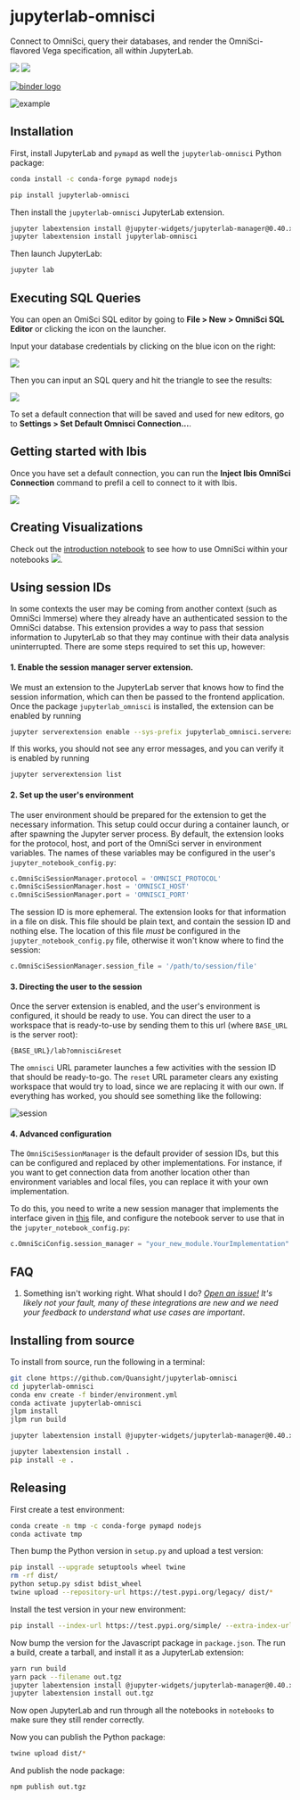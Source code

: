 # jupyterlab-omnisci

Connect to OmniSci, query their databases, and render the OmniSci-flavored Vega specification,
all within JupyterLab.

[![](https://img.shields.io/pypi/v/jupyterlab-omnisci.svg?style=flat-square)](https://pypi.python.org/pypi/jupyterlab-omnisci) [![](https://img.shields.io/npm/v/jupyterlab-omnisci.svg?style=flat-square)](https://www.npmjs.com/package/jupyterlab-omnisci)

[![binder logo](https://beta.mybinder.org/badge.svg)](https://mybinder.org/v2/gh/Quansight/jupyterlab-omnisci/master?urlpath=lab/tree/notebooks/4.%20Extract%20Use%20Cases%20-%20VL%20examples.ipynb)

![example](./screenshot.png)

## Installation

First, install JupyterLab and `pymapd` as well the `jupyterlab-omnisci` Python package:

```bash
conda install -c conda-forge pymapd nodejs

pip install jupyterlab-omnisci
```

Then install the `jupyterlab-omnisci` JupyterLab extension.

```bash
jupyter labextension install @jupyter-widgets/jupyterlab-manager@0.40.x --no-build
jupyter labextension install jupyterlab-omnisci
```

Then launch JupyterLab:

```bash
jupyter lab
```

## Executing SQL Queries

You can open an OmiSci SQL editor by going to **File > New > OmniSci SQL Editor** or clicking the icon on the launcher.

Input your database credentials by clicking on the blue icon on the right:

![](./sqlcon.png)

Then you can input an SQL query and hit the triangle to see the results:

![](./sql.png)

To set a default connection that will be saved and used for new editors, go to **Settings > Set Default Omnisci Connection...**.

## Getting started with Ibis

Once you have set a default connection, you can run the **Inject Ibis OmniSci Connection** command to prefil a cell to connect to it with Ibis.

![](./inject-ibis-con.gif)

## Creating Visualizations

Check out the [introduction notebook](./notebooks/Introduction.ipynb) to see how to use OmniSci within your notebooks [![](https://mybinder.org/badge.svg)](https://mybinder.org/v2/gh/Quansight/jupyterlab-omnisci/master?urlpath=lab/tree/notebooks/Introduction.ipynb).

## Using session IDs

In some contexts the user may be coming from another context (such as OmniSci Immerse)
where they already have an authenticated session to the OmniSci databse.
This extension provides a way to pass that session information to JupyterLab so that they
may continue with their data analysis uninterrupted.
There are some steps required to set this up, however:

#### 1. Enable the session manager server extension.

We must an extension to the JupyterLab server that knows how to find the session
information, which can then be passed to the frontend application.
Once the package `jupyterlab_omnisci` is installed, the extension can be enabled by running

```bash
jupyter serverextension enable --sys-prefix jupyterlab_omnisci.serverextension
```

If this works, you should not see any error messages, and you can verify
it is enabled by running

```bash
jupyter serverextension list
```

#### 2. Set up the user's environment

The user environment should be prepared for the extension to get the necessary information.
This setup could occur during a container launch, or after spawning the Jupyter server process.
By default, the extension looks for the protocol, host, and port of the OmniSci server
in environment variables.
The names of these variables may be configured in the user's `jupyter_notebook_config.py`:

```python
c.OmniSciSessionManager.protocol = 'OMNISCI_PROTOCOL'
c.OmniSciSessionManager.host = 'OMNISCI_HOST'
c.OmniSciSessionManager.port = 'OMNISCI_PORT'
```

The session ID is more ephemeral. The extension looks for that information in a file on disk.
This file should be plain text, and contain the session ID and nothing else.
The location of this file _must_ be configured in the `jupyter_notebook_config.py` file,
otherwise it won't know where to find the session:

```python
c.OmniSciSessionManager.session_file = '/path/to/session/file'
```

#### 3. Directing the user to the session

Once the server extension is enabled, and the user's environment is configured,
it should be ready to use.
You can direct the user to a workspace that is ready-to-use by sending them
to this url (where `BASE_URL` is the server root):

```
{BASE_URL}/lab?omnisci&reset
```

The `omnisci` URL parameter launches a few activities with the session ID that should be ready-to-go.
The `reset` URL parameter clears any existing workspace that would try to load,
since we are replacing it with our own.
If everything has worked, you should see something like the following:

![session](./session-workspace.png)

#### 4. Advanced configuration

The `OmniSciSessionManager` is the default provider of session IDs,
but this can be configured and replaced by other implementations.
For instance, if you want to get connection data from another location
other than environment variables and local files, you can replace it with your
own implementation.

To do this, you need to write a new session manager that implements the interface
given in [this](./jupyterlab_omnisci/serverextension/session.py) file,
and configure the notebook server to use that in the `jupyter_notebook_config.py`:

```python
c.OmniSciConfig.session_manager = "your_new_module.YourImplementation"
```

## FAQ

1. Something isn't working right. What should I do?
   _[Open an issue!](https://github.com/Quansight/jupyterlab-omnisci/issues/new?assignees=&labels=bug&template=bug_report.md&title=%5BBUG%5D+) It's likely not your fault, many of these integrations are new and we need your feedback to understand what use cases are important_.

## Installing from source

To install from source, run the following in a terminal:

```bash
git clone https://github.com/Quansight/jupyterlab-omnisci
cd jupyterlab-omnisci
conda env create -f binder/environment.yml
conda activate jupyterlab-omnisci
jlpm install
jlpm run build

jupyter labextension install @jupyter-widgets/jupyterlab-manager@0.40.x --no-build

jupyter labextension install .
pip install -e .
```

## Releasing

First create a test environment:

```bash
conda create -n tmp -c conda-forge pymapd nodejs
conda activate tmp
```

Then bump the Python version in `setup.py` and upload a test version:

```bash
pip install --upgrade setuptools wheel twine
rm -rf dist/
python setup.py sdist bdist_wheel
twine upload --repository-url https://test.pypi.org/legacy/ dist/*
```

Install the test version in your new environment:

```bash
pip install --index-url https://test.pypi.org/simple/ --extra-index-url https://pypi.org/simple jupyterlab_omnisci
```

Now bump the version for the Javascript package in `package.json`. The run a build,
create a tarball, and install it as a JupyterLab extension:

```bash
yarn run build
yarn pack --filename out.tgz
jupyter labextension install @jupyter-widgets/jupyterlab-manager@0.40.x --no-build
jupyter labextension install out.tgz
```

Now open JupyterLab and run through all the notebooks in `notebooks` to make sure
they still render correctly.

Now you can publish the Python package:

```bash
twine upload dist/*
```

And publish the node package:

```
npm publish out.tgz
```
